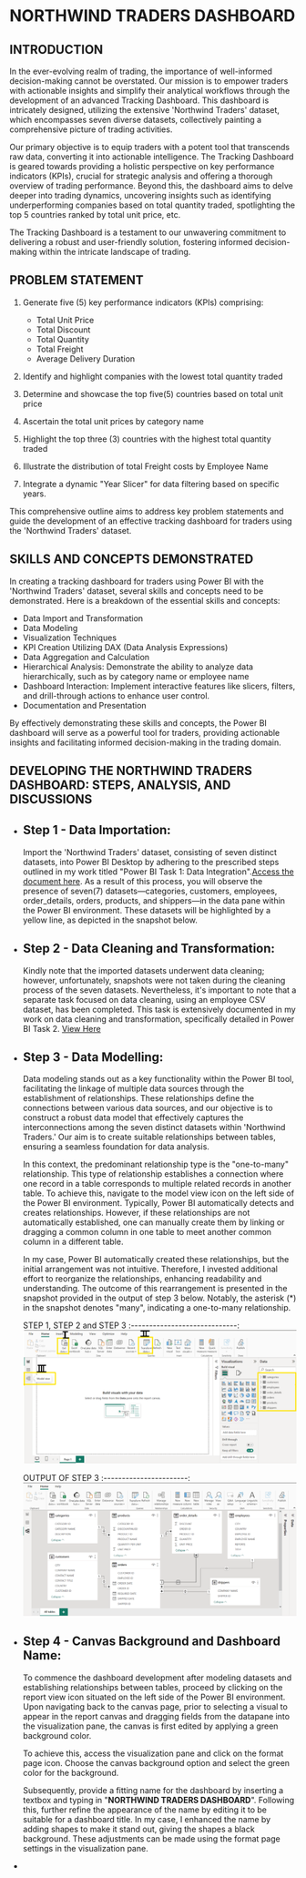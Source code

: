 # NORTHWIND TRADERS DASHBOARD

## INTRODUCTION

In the ever-evolving realm of trading, the importance of well-informed decision-making cannot be overstated. Our mission is to empower traders with actionable insights and simplify their analytical workflows through the development of an advanced Tracking Dashboard. This dashboard is intricately designed, utilizing the extensive 'Northwind Traders' dataset, which encompasses seven diverse datasets, collectively painting a comprehensive picture of trading activities.

Our primary objective is to equip traders with a potent tool that transcends raw data, converting it into actionable intelligence. The Tracking Dashboard is geared towards providing a holistic perspective on key performance indicators (KPIs), crucial for strategic analysis and offering a thorough overview of trading performance. Beyond this, the dashboard aims to delve deeper into trading dynamics, uncovering insights such as identifying underperforming companies based on total quantity traded, spotlighting the top 5 countries ranked by total unit price, etc.

The Tracking Dashboard is a testament to our unwavering commitment to delivering a robust and user-friendly solution, fostering informed decision-making within the intricate landscape of trading.

## PROBLEM STATEMENT

1. Generate five (5) key performance indicators (KPIs) comprising:
   - Total Unit Price
   - Total Discount
   - Total Quantity
   - Total Freight
   - Average Delivery Duration

2. Identify and highlight companies with the lowest total quantity traded
3. Determine and showcase the top five(5) countries based on total unit price
4. Ascertain the total unit prices by category name
5. Highlight the top three (3) countries with the highest total quantity traded
6. Illustrate the distribution of total Freight costs by Employee Name
7. Integrate a dynamic "Year Slicer" for data filtering based on specific years.

This comprehensive outline aims to address key problem statements and guide the development of an effective tracking dashboard for traders using the 'Northwind Traders' dataset.

## SKILLS AND CONCEPTS DEMONSTRATED

In creating a tracking dashboard for traders using Power BI with the 'Northwind Traders' dataset, several skills and concepts need to be demonstrated. Here is a breakdown of the essential skills and concepts:

- Data Import and Transformation
- Data Modeling
- Visualization Techniques
- KPI Creation Utilizing DAX (Data Analysis Expressions)
- Data Aggregation and Calculation
- Hierarchical Analysis: Demonstrate the ability to analyze data hierarchically, such as by category name or employee name
- Dashboard Interaction: Implement interactive features like slicers, filters, and drill-through actions to enhance user control.
- Documentation and Presentation

By effectively demonstrating these skills and concepts, the Power BI dashboard will serve as a powerful tool for traders, providing actionable insights and facilitating informed decision-making in the trading domain.

## DEVELOPING THE NORTHWIND TRADERS DASHBOARD: STEPS, ANALYSIS, AND DISCUSSIONS

- Step 1 - Data Importation:
  ---

  Import the 'Northwind Traders' dataset, consisting of seven distinct datasets, into Power BI Desktop by adhering to the prescribed steps outlined in my work titled "Power BI Task 1: Data Integration".[Access the document here](https://github.com/Boobae-Vivian/POWER-BI-TASK-1-Dataset-Integration). As a result of this process, you will observe the presence of seven(7) datasets—categories, customers, employees, order_details, orders, products, and shippers—in the data pane within the Power BI environment. These datasets will be highlighted by a yellow line, as depicted in the snapshot below.

- Step 2 - Data Cleaning and Transformation:
  ---

  Kindly note that the imported datasets underwent data cleaning; however, unfortunately, snapshots were not taken during the cleaning process of the seven datasets. Nevertheless, it's important to note that a separate task focused on data cleaning, using an employee CSV dataset, has been completed. This task is extensively documented in my work on data cleaning and transformation, specifically detailed in Power BI Task 2. [View Here](https://github.com/Boobae-Vivian/POWER-BI-TASK-2-Data-Cleaning)

- Step 3 - Data Modelling:
  ---

  Data modeling stands out as a key functionality within the Power BI tool, facilitating the linkage of multiple data sources through the establishment of relationships. These relationships define the connections between various data sources, and our objective is to construct a robust data model that effectively captures the interconnections among the seven distinct datasets within 'Northwind Traders.' Our aim is to create suitable relationships between tables, ensuring a seamless foundation for data analysis.

  In this context, the predominant relationship type is the "one-to-many" relationship. This type of relationship establishes a connection where one record in a table corresponds to multiple related records in another table. To achieve this, navigate to the model view icon on the left side of the Power BI environment. Typically, Power BI automatically detects and creates relationships. However, if these relationships are not automatically established, one can manually create them by linking or dragging a common column in one table to meet another common column in a different table.

  In my case, Power BI automatically created these relationships, but the initial arrangement was not intuitive. Therefore, I invested additional effort to reorganize the relationships, enhancing readability and understanding. The outcome of this rearrangement is presented in the snapshot provided in the output of step 3 below. Notably, the asterisk (*) in the snapshot denotes "many", indicating a one-to-many relationship.

  STEP 1,  STEP 2  and  STEP 3
  :-----------------------------:
  ![](PowerBI.png)

   OUTPUT OF STEP 3
  :-----------------------:
  ![](PowerBI1.png)

- Step 4 - Canvas Background and Dashboard Name:
  ---

  To commence the dashboard development after modeling datasets and establishing relationships between tables, proceed by clicking on the report view icon situated on the left side of the Power BI environment. Upon navigating back to the canvas page, prior to selecting a visual to appear in the report canvas and dragging fields from the datapane into the visualization pane, the canvas is first edited by applying a green background color.

  To achieve this, access the visualization pane and click on the format page icon. Choose the canvas background option and select the green color for the background.

  Subsequently, provide a fitting name for the dashboard by inserting a textbox and typing in "**NORTHWIND TRADERS DASHBOARD**". Following this, further refine the appearance of the name by editing it to be suitable for a dashboard title. In my case, I enhanced the name by adding shapes to make it stand out, giving the shapes a black background. These adjustments can be made using the format page settings in the visualization pane.

- 













































